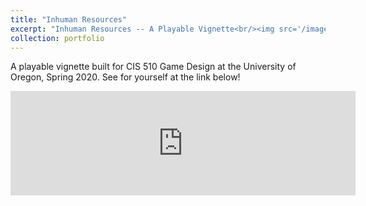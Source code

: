 ```yaml
---
title: "Inhuman Resources"
excerpt: "Inhuman Resources -- A Playable Vignette<br/><img src='/images/inhr.png'>"
collection: portfolio
---
```


A playable vignette built for CIS 510 Game Design at the University of Oregon, Spring 2020. See for yourself at the link below!

<iframe width="552" height="167" frameborder="0" src="https://itch.io/embed/1057618"><a href="https://j4red.itch.io/inhuman-resources">INHUMAN RESOURCES by j4red</a></iframe>
